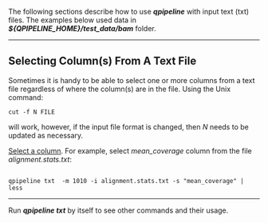 

The following sections describe how to use **_qpipeline_** with input text (txt) files.  The examples below used data in **_${QPIPELINE_HOME}/test_data/bam_** folder.

---
## Selecting Column(s) From A Text File
Sometimes it is handy to be able to select one or more columns from a text file regardless of where the column(s) are in the file. Using the Unix command:
```
cut -f N FILE
```
will work, however, if the input file format is changed, then _N_ needs to be updated as necessary.  

[Select a column](#select-a-column).  For example, select _mean_coverage_ column from the file _alignment.stats.txt_:
```

qpipeline txt  -m 1010 -i alignment.stats.txt -s "mean_coverage" | less
```

---

Run **_qpipeline txt_** by itself to see other commands and their usage.
